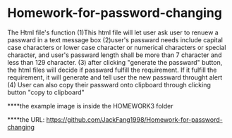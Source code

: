 # Homework-for-password-changing

The Html file's function
(1)This html file will let user ask user to renuew a passward in a text message box
(2)user's passward needs include capital case characters or lower case character or numerical characters or special character, and user's passward length shall be more than 7 character and less than 129 character.
(3) after clicking "generate the passward" button, the html files will decide if passward fulfill the requirement. If it fulfill the requirement, it will generate and tell user the new passward throught alert
(4) User can also copy their passward onto clipboard through clicking button "copy to clipboard"

\*\*\*\*the example image is inside the HOMEWORK3 folder

\*\*\*\*the URL: https://github.com/JackFang1998/Homework-for-password-changing
